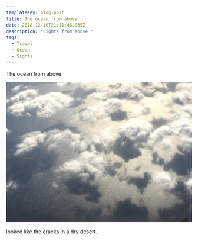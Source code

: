 ```yaml
---
templateKey: blog-post
title: The ocean from above
date: 2018-12-10T21:11:46.835Z
description: 'Sights from above '
tags:
  - Travel
  - Ocean
  - Sights
---
```

The ocean from above

![Cloud 9](/img/b5b5d68f-cf0d-4253-ad29-523dda4da0e8.jpeg)

looked like the cracks in a dry desert.
